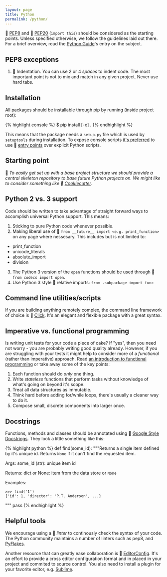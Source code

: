 ```yaml
---
layout: page
title: Python
permalink: /python/
---
```


:gem: [PEP8][pep8] and :gem: [PEP20][pep20] (``import this``) should be considered as the starting points. Unless specified otherwise, we follow the guidelines laid out there. For a brief overview, read the [Python Guide][python-guide#style]'s entry on the subject.

## PEP8 exceptions
1. :green_apple: Indentation. You can use 2 or 4 *spaces* to indent code. The most important point is not to mix and match in any given project. Never use hard tabs.

## Installation
All packages should be installable through pip by running (inside project root):

{% highlight console %}
$ pip install [-e] .
{% endhighlight %}

This means that the package needs a ``setup.py`` file which is used by ``setuptools`` during installation. To expose console scripts [it's preferred][setuptools-entrypoints] to use :gem: [entry points][entry-points] over explicit Python scripts.

## Starting point
:thought_balloon: *To easily get set up with a base project structure we should provide a central skeleton repository to base future Python projects on. We might like to consider something like :gift_heart: [Cookiecutter][cookiecutter].*

## Python 2 vs. 3 support
Code should be written to take advantage of straight forward ways to accomplish universal Python support. This means:

1. Sticking to pure Python code whenever possible.
2. Making liberal use of :gem: ``from __future__ import <e.g. print_function>`` on any page where nessesary. This includes but is not limited to:
  - print_function
  - unicode_literals
  - absolute_import
  - division
3. The Python 3 version of the ``open`` functions should be used through :gem: ``from codecs import open``.
4. Use Python 3 style :gem: relative imports: ``from .subpackage import func``

## Command line utilities/scripts
If you are building anything remotely complex, the command line framework of choice is :green_apple: [Click][click]. It's an elegant and flexible package with a great syntax.

## Imperative vs. functional programming
Is writing unit tests for your code a piece of cake? If "yes", then you need not worry - you are probably writing good quality already. However, if you are struggling with your tests it might help to consider more of a *functional* (rather than imperative) approach. Read [an introduction to functional programming][functional] or take away some of the key points:

1. Each function should do *only* one thing.
2. Write *stateless* functions that perform tasks without knowledge of what's going on beyond it's scope.
3. Treat all data structures as immutable.
4. Think hard before adding for/while loops, there's usually a cleaner way to do it.
5. Compose small, discrete components into larger once.

## Docstrings
Functions, methods and classes should be annotated using :green_apple: [Google Style Docstrings][google-doc]. They look a little something like this:

{% highlight python %}
def find(some_id):
  """Returns a single item defined by it's unique id. Returns
  ``None`` if it can't find the requested item.

  Args:
    some_id (str): unique item id

  Returns:
    dict or None: item from the data store or ``None``

  Examples:

    >>> find('1')
    {'id': 1, 'director': 'P.T. Anderson', ...}

  """
  pass
{% endhighlight %}

## Helpful tools
We encourage using a :gift_heart: *linter* to continously check the syntax of your code. The Python community maintains a number of linters such as pep8, and [PyFlakes][pyflakes].

Another resource that can greatly ease collaboration is :gift_heart: [EditorConfig][editor-config]. It's an effort to provide a cross editor configuration format and in placed in your project and commited to source control. You also need to install a plugin for your favorite editor, e.g. [Sublime][sublime-config].

[pep8]: http://legacy.python.org/dev/peps/pep-0008/
[pep20]: http://legacy.python.org/dev/peps/pep-0020/
[pyflakes]: https://pypi.python.org/pypi/pyflakes
[flake8]: https://pypi.python.org/pypi/flake8
[entry-points]: http://pythonhosted.org/setuptools/pkg_resources.html#entry-points
[click]: http://click.pocoo.org/
[python-guide#style]: http://docs.python-guide.org/en/latest/writing/style/
[google-doc]: http://sphinxcontrib-napoleon.readthedocs.org/en/latest/example_google.html
[functional]: http://www.smashingmagazine.com/2014/07/02/dont-be-scared-of-functional-programming/
[editor-config]: http://editorconfig.org/
[sublime-config]: https://github.com/sindresorhus/editorconfig-sublime
[setuptools-entrypoints]: https://pythonhosted.org/setuptools/setuptools.html#automatic-script-creation
[cookiecutter]: https://github.com/audreyr/cookiecutter
